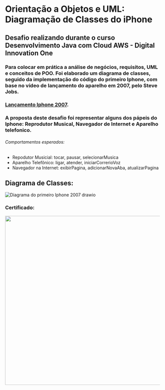 # Orientação a Objetos e UML: Diagramação de Classes do iPhone
## Desafio realizando durante o curso Desenvolvimento Java com Cloud AWS - Digital Innovation One

### Para colocar em prática a análise de negócios, requisitos, UML e conceitos de POO. Foi elaborado um diagrama de classes, seguido da implementação do código do primeiro Iphone, com base no vídeo de lançamento do aparelho em 2007, pelo Steve Jobs.
### [Lançamento Iphone 2007](https://www.youtube.com/watch?v=9ou608QQRq8).

### A proposta deste desafio foi representar alguns dos pápeis do Iphone: Reprodutor Musical, Navegador de Internet e Aparelho telefonico.

###### Comportamentos esperados:
* Repodutor Musicial: tocar, pausar, selecionarMusica
* Aparelho Telefônico: ligar, atender, iniciarCorrerioVoz
* Navegador na Internet: exibirPagina, adicionarNovaAba, atualizarPagina

## Diagrama de Classes:

![Diagrama do primeiro Iphone 2007 drawio](https://github.com/AlexsanderGS/desafio-dio-UML/assets/66967726/2b201cdd-bea1-43e6-bf0d-19783592b190)

### Certificado:

<div>
<img src="https://github.com/AlexsanderGS/desafio-dio-UML/assets/66967726/a85457f5-8538-48c1-95ca-0fe47b604c88.png" width="550px" />
</div>

